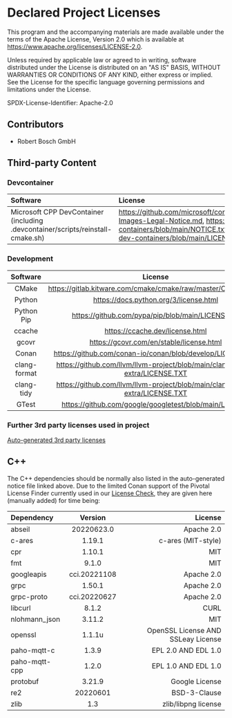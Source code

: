 # Declared Project Licenses

This program and the accompanying materials are made available under the
terms of the Apache License, Version 2.0 which is available at
https://www.apache.org/licenses/LICENSE-2.0.

Unless required by applicable law or agreed to in writing, software
distributed under the License is distributed on an "AS IS" BASIS, WITHOUT
WARRANTIES OR CONDITIONS OF ANY KIND, either express or implied. See the
License for the specific language governing permissions and limitations
under the License.

SPDX-License-Identifier: Apache-2.0

## Contributors

* Robert Bosch GmbH

## Third-party Content

### Devcontainer

| Software                   | License                                                                                                                                                                      |
|:---------------------------|:-----------------------------------------------------------------------------------------------------------------------------------------------------------------------------|
| Microsoft CPP DevContainer (including .devcontainer/scripts/reinstall-cmake.sh)| <https://github.com/microsoft/containerregistry/blob/main/legal/Container-Images-Legal-Notice.md>, <https://github.com/microsoft/vscode-dev-containers/blob/main/NOTICE.txt>, <https://github.com/microsoft/vscode-dev-containers/blob/main/LICENSE> |

### Development

|   Software   |                                    License                                     |
|:------------:|:------------------------------------------------------------------------------:|
|    CMake     |       <https://gitlab.kitware.com/cmake/cmake/raw/master/Copyright.txt>        |
|    Python    |                    <https://docs.python.org/3/license.html>                    |
|  Python Pip  |              <https://github.com/pypa/pip/blob/main/LICENSE.txt>               |
|    ccache    |                       <https://ccache.dev/license.html>                        |
|    gcovr     |                   <https://gcovr.com/en/stable/license.html>                   |
|    Conan     |          <https://github.com/conan-io/conan/blob/develop/LICENSE.md>           |
| clang-format | <https://github.com/llvm/llvm-project/blob/main/clang-tools-extra/LICENSE.TXT> |
|  clang-tidy  | <https://github.com/llvm/llvm-project/blob/main/clang-tools-extra/LICENSE.TXT> |
|    GTest     |            <https://github.com/google/googletest/blob/main/LICENSE>            |

### Further 3rd party licenses used in project

[Auto-generated 3rd party licenses](./NOTICE-3RD-PARTY-CONTENT.md)

## C++

The C++ dependencies should be normally also listed in the auto-generated notice file linked above. 
Due to the limited Conan support of the Pivotal License Finder currently used in our [License Check](https://github.com/eclipse-velocitas/license-check),
they are given here (manually added) for time being:

| Dependency | Version | License |
|:-----------|:-------:|--------:|
|abseil|20220623.0|Apache 2.0|
|c-ares|1.19.1|c-ares (MIT-style)|
|cpr|1.10.1|MIT|
|fmt|9.1.0|MIT|
|googleapis|cci.20221108|Apache 2.0|
|grpc|1.50.1|Apache 2.0|
|grpc-proto|cci.20220627|Apache 2.0|
|libcurl|8.1.2|CURL|
|nlohmann_json|3.11.2|MIT|
|openssl|1.1.1u|OpenSSL License AND SSLeay License|
|paho-mqtt-c|1.3.9|EPL 2.0 AND EDL 1.0|
|paho-mqtt-cpp|1.2.0|EPL 1.0 AND EDL 1.0|
|protobuf|3.21.9|Google License|
|re2|20220601|BSD-3-Clause|
|zlib|1.3|zlib/libpng license|
